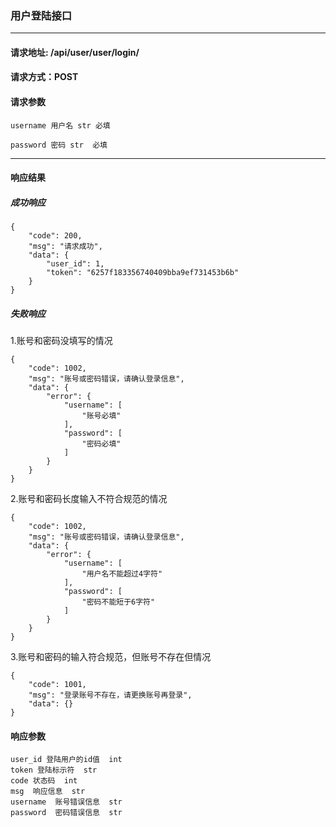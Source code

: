 
### 用户登陆接口

***

#### 请求地址: /api/user/user/login/

#### 请求方式：POST

#### 请求参数

    username 用户名 str 必填
    
    password 密码 str  必填
    
*** 

#### 响应结果

##### 成功响应

    {
        "code": 200,
        "msg": "请求成功",
        "data": {
            "user_id": 1,
            "token": "6257f183356740409bba9ef731453b6b"
        }
    }
    
##### 失败响应

1.账号和密码没填写的情况

    {
        "code": 1002,
        "msg": "账号或密码错误，请确认登录信息",
        "data": {
            "error": {
                "username": [
                    "账号必填"
                ],
                "password": [
                    "密码必填"
                ]
            }
        }
    }
    
2.账号和密码长度输入不符合规范的情况

    {
        "code": 1002,
        "msg": "账号或密码错误，请确认登录信息",
        "data": {
            "error": {
                "username": [
                    "用户名不能超过4字符"
                ],
                "password": [
                    "密码不能短于6字符"
                ]
            }
        }
    }
    
3.账号和密码的输入符合规范，但账号不存在但情况

    {
        "code": 1001,
        "msg": "登录账号不存在，请更换账号再登录",
        "data": {}
    }
    
#### 响应参数

    user_id 登陆用户的id值  int
    token 登陆标示符  str
    code 状态码  int
    msg  响应信息  str
    username  账号错误信息  str
    password  密码错误信息  str
    
